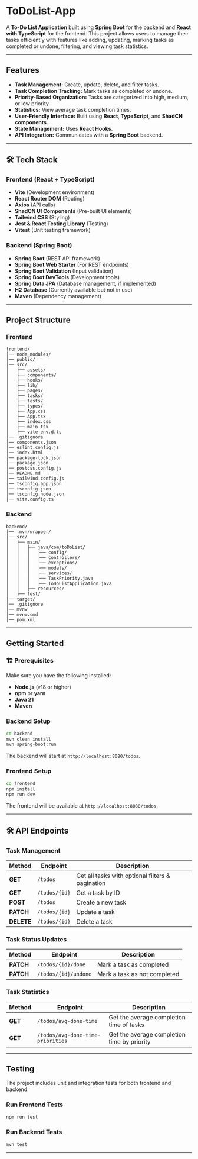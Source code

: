 # ToDoList-App

A **To-Do List Application** built using **Spring Boot** for the backend and **React with TypeScript** for the frontend. This project allows users to manage their tasks efficiently with features like adding, updating, marking tasks as completed or undone, filtering, and viewing task statistics.

---

## Features

- **Task Management:** Create, update, delete, and filter tasks.
- **Task Completion Tracking:** Mark tasks as completed or undone.
- **Priority-Based Organization:** Tasks are categorized into high, medium, or low priority.
- **Statistics:** View average task completion times.
- **User-Friendly Interface:** Built using **React**, **TypeScript**, and **ShadCN components**.
- **State Management:** Uses **React Hooks**.
- **API Integration:** Communicates with a **Spring Boot** backend.

---

## 🛠️ Tech Stack

### Frontend (React + TypeScript)
- **Vite** (Development environment)
- **React Router DOM** (Routing)
- **Axios** (API calls)
- **ShadCN UI Components** (Pre-built UI elements)
- **Tailwind CSS** (Styling)
- **Jest & React Testing Library** (Testing)
- **Vitest** (Unit testing framework)

### Backend (Spring Boot)
- **Spring Boot** (REST API framework)
- **Spring Boot Web Starter** (For REST endpoints)
- **Spring Boot Validation** (Input validation)
- **Spring Boot DevTools** (Development tools)
- **Spring Data JPA** (Database management, if implemented)
- **H2 Database** (Currently available but not in use)
- **Maven** (Dependency management)

---

## Project Structure

### Frontend
```
frontend/
│── node_modules/
│── public/
│── src/
│   ├── assets/
│   ├── components/
│   ├── hooks/
│   ├── lib/
│   ├── pages/
│   ├── tasks/
│   ├── tests/
│   ├── types/
│   ├── App.css
│   ├── App.tsx
│   ├── index.css
│   ├── main.tsx
│   ├── vite-env.d.ts
│── .gitignore
│── components.json
│── eslint.config.js
│── index.html
│── package-lock.json
│── package.json
│── postcss.config.js
│── README.md
│── tailwind.config.js
│── tsconfig.app.json
│── tsconfig.json
│── tsconfig.node.json
│── vite.config.ts

```

### Backend
```
backend/
│── .mvn/wrapper/
│── src/
│   ├── main/
│   │   ├── java/com/toDoList/
│   │   │   ├── config/
│   │   │   ├── controllers/
│   │   │   ├── exceptions/
│   │   │   ├── models/
│   │   │   ├── services/
│   │   │   ├── TaskPriority.java
│   │   │   ├── ToDoListApplication.java
│   │   ├── resources/
│   ├── test/
│── target/
│── .gitignore
│── mvnw
│── mvnw.cmd
│── pom.xml

```

---

## Getting Started

### 🏗️ Prerequisites
Make sure you have the following installed:
- **Node.js** (v18 or higher)
- **npm** or **yarn**
- **Java 21**
- **Maven**

### Backend Setup
```sh
cd backend
mvn clean install
mvn spring-boot:run
```
The backend will start at `http://localhost:8080/todos`.

### Frontend Setup
```sh
cd frontend
npm install
npm run dev
```
The frontend will be available at `http://localhost:8080/todos`.

---

## 🛠 API Endpoints

### Task Management
| Method | Endpoint | Description |
|--------|---------|-------------|
| **GET** | `/todos` | Get all tasks with optional filters & pagination |
| **GET** | `/todos/{id}` | Get a task by ID |
| **POST** | `/todos` | Create a new task |
| **PATCH** | `/todos/{id}` | Update a task |
| **DELETE** | `/todos/{id}` | Delete a task |

### Task Status Updates
| Method | Endpoint | Description |
|--------|---------|-------------|
| **PATCH** | `/todos/{id}/done` | Mark a task as completed |
| **PATCH** | `/todos/{id}/undone` | Mark a task as not completed |

### Task Statistics
| Method | Endpoint | Description |
|--------|---------|-------------|
| **GET** | `/todos/avg-done-time` | Get the average completion time of tasks |
| **GET** | `/todos/avg-done-time-priorities` | Get the average completion time by priority |

---

## Testing
The project includes unit and integration tests for both frontend and backend.

### Run Frontend Tests
```sh
npm run test
```

### Run Backend Tests
```sh
mvn test
```

---


